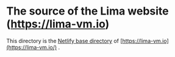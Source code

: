 # The source of the Lima website (https://lima-vm.io)

This directory is the [Netlify base directory](https://docs.netlify.com/configure-builds/overview/) of [https://lima-vm.io](https://lima-vm.io/) .